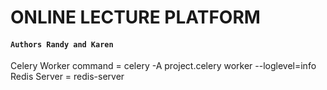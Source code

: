 # **ONLINE LECTURE PLATFORM**

#### **`Authors Randy and Karen`**

Celery Worker command = celery -A project.celery worker --loglevel=info
Redis Server = redis-server